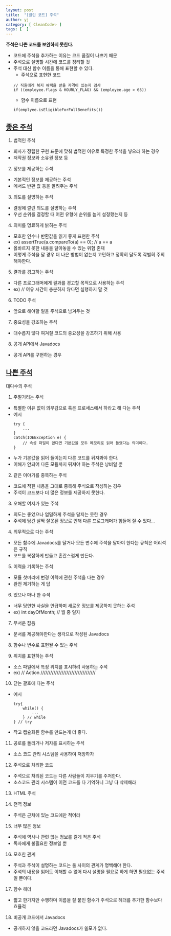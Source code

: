 ```yaml
---
layout: post
title:  "[클린 코드] 주석"
author: yj
category: [ CleanCode✨ ]
tags: [  ]
---
```


**주석은 나쁜 코드를 보완하지 못한다.**

- 코드에 주석을 추가하는 이유는 코드 품질이 나쁘기 때문
- 주석으로 설명할 시간에 코드를 정리할 것
- 주석 대신 함수 이름을 통해 표현할 수 있다. 
    - 주석으로 표현한 코드
    ```
    // 직원에게 복지 해택을 받을 자격이 있는지 검사
    if ((employee.flags & HOURLY_FLAG) && (employee.age > 65))
    ```
    - 함수 이름으로 표현
    ```
    if(emplyee.isEligibleForFullBenefits())
    ```

## <a href="#">좋은 주석</a>

1. 법적인 주석
- 회사가 정립한 구현 표준에 맞춰 법적인 이유로 특정한 주석을 넣으라 하는 경우
- 저작권 정보와 소유권 정보 등

2. 정보를 제공하는 주석
- 기본적인 정보를 제공하는 주석
- 메서드 반환 값 등을 알려주는 주석

3. 의도를 설명하는 주석
- 결정에 깔린 의도를 설명하는 주석
- 우선 순위를 결정할 때 어떤 유형에 순위를 높게 설정했는지 등

4. 의미를 명료하게 밝히는 주석
- 모호한 인수나 반환값을 읽기 좋게 표현한 주석
- ex) assertTrue(a.compareTo(a) == 0); // a == a
- 옳바르지 못한 내용을 달아놓을 수 있는 위험 존재
- 이렇게 주석을 달 경우 더 나은 방법이 없는지 고민하고 정확히 달도록 각별히 주의해야한다.

5. 결과를 경고하는 주석
- 다른 프로그래머에게 결과를 경고할 목적으로 사용하는 주석
- ex) // 여유 시간이 충분하지 않다면 실행하지 말 것

6. TODO 주석
- 앞으로 해야할 일을 주석으로 남겨두는 것

7. 중요성을 강조하는 주석
- 대수롭지 않다 여겨질 코드의 중요성을 강조하기 위해 사용

8. 공개 API에서 Javadocs
- 공개 API를 구현하는 경우

## <a href="#">나쁜 주석</a>

대다수의 주석

1. 주절거리는 주석
- 특별한 이유 없이 의무감으로 혹은 프로세스에서 하라고 해 다는 주석
- 예시
    ```
    try {
        ...
    }
    catch(IOEException e) {
        // 속성 파일이 없다면 기본값을 모두 메모리로 읽어 들였다는 의미이다.
    }
    ```
- 누가 기본값을 읽어 들이는지 다른 코드를 뒤져봐야 한다.
- 이해가 안되어 다른 모듈까지 뒤져야 하는 주석은 낭비일 뿐

2. 같은 이야기를 중복하는 주석
- 코드에 적힌 내용을 그대로 중복해 주석으로 작성하는 경우
- 주석이 코드보다 더 많은 정보를 제공하지 못한다.

3. 오해할 여지가 있는 주석
- 의도는 좋았으나 엄밀하게 주석을 달지는 못한 경우
- 주석에 담긴 살짝 잘못된 정보로 인해 다른 프로그래머가 힘들어 질 수 있다...

4. 의무적으로 다는 주석
- 모든 함수에 Javadocs를 달거나 모든 변수에 주석을 달아야 한다는 규칙은 어리석은 규칙
- 코드를 복잡하게 만들고 혼란스럽게 만든다.

5. 이력을 기록하는 주석
- 모듈 첫머리에 변경 이력에 관한 주석을 다는 경우
- 완전 제거하는 게 답

6. 있으나 마나 한 주석
- 너무 당연한 사실을 언급하며 새로운 정보를 제공하지 못하는 주석
- ex) int dayOfMonth; // 월 중 일자

7. 무서운 잡음
- 문서를 제공해야한다는 생각으로 작성된 Javadocs

8. 함수나 변수로 표현될 수 있는 주석

9. 위치를 표현하는 주석
- 소스 파일에서 특정 위치를 표시하려 사용하는 주석
- ex) // Action //////////////////////////////////

10. 닫는 괄호에 다는 주석
- 예시
    ```
    try{
        while() {
            ...
        } // while
    } // try
    ```
- 작고 캡슐화된 함수를 만드는게 더 좋다.

11. 공로를 돌리거나 저자를 표시하는 주석
- 소스 코드 관리 시스템을 사용하여 저장하자

12. 주석으로 처리한 코드
- 주석으로 처리된 코드는 다른 사람들이 지우기를 주저한다.
- 소스코드 관리 시스템이 이전 코드를 다 기억하니 그냥 다 삭제해라

13. HTML 주석

14. 전역 정보
- 주석은 근처에 있는 코드에만 적어라

15. 너무 많은 정보
- 주석에 역사나 관련 없는 정보를 길게 적은 주석
- 독자에게 불필요한 정보일 뿐

16. 모호한 관계
- 주석과 주석이 설명하는 코드는 둘 사이의 관계가 명백해야 한다.
- 주석의 내용을 읽어도 이해할 수 없어 다시 설명을 필요로 하게 하면 필요없는 주석일 뿐이다.

17. 함수 헤더
- 짧고 한가지만 수행하며 이름을 잘 붙인 함수가 주석으로 헤더를 추가한 함수보다 효율적

18. 비공개 코드에서 Javadocs
- 공개하지 않을 코드라면 Javadocs가 쓸모가 없다.

